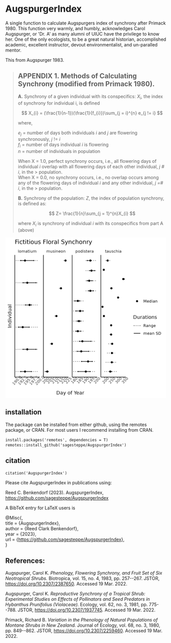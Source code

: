 # AugspurgerIndex

A single function to calculate Augspurgers index of synchrony after Primack 1980. This function very warmly, and humbly, acknowledges Carol Augspurger, or 'Dr. A' as many alumni of UIUC have the privilege to know her. One of the only ecologists, to be a great natural historian, accomplished academic, excellent instructor, devout environmentalist, and un-paralled mentor.

This from Augspurger 1983.

> ## APPENDIX 1. Methods of Calculating Synchrony (modified from Primack 1980).
>
> **A.** Synchrony of a given individual with its conspecifics: 
> $X_{i}$, the index of synchrony for individual i, is defined
>
> $$
> X_{i} = (\frac{1}{n-1})(\frac{1}{f_{i}})\sum_{j = i}^{n} e_{j != i}
> $$
>
> where,
>
> $e_{j}$ = number of days both individuals *i* and *j* are flowering synchronously, *j* != *i*\
> $f_{i}$ = number of days individual *i* is flowering\
> $n$ = number of individuals in population
>
> When X = 1.0, perfect synchrony occurs, i.e., all flowering days of individual *i* overlap with all flowering days of each other individual, *j \# i*, in the \> population.\
> When X = 0.0, no synchrony occurs, i.e., no overlap occurs among any of the flowering days of individual *i* and any other individual, *j =# i*, in the \> population.
>
> **B.** Synchrony of the population:
> $Z$, the index of population synchrony, is defined as:
>
> $$
> Z= \frac{1}{n}\sum_{j = 1}^{n}X_{i}
> $$
>
> where $X_{i}$ is synchrony of individual *i* with its conspecifics from part A (above)

![Retro Panel of Days with Overlapping Flowering](./man/figures/AugsPanel.png)


## installation

The package can be installed from either github, using the remotes package, or CRAN. For most users I recommend installing from CRAN. 

```
install.packages('remotes', dependencies = T)  
remotes::install_github('sagesteppe/AugspurgerIndex')  
```
## citation

```
citation('AugspurgerIndex')
```

Please cite AugspurgerIndex in publications using:  

  Reed C. Benkendorf (2023). AugspurgerIndex,  
  https://github.com/sagesteppe/AugspurgerIndex  

A BibTeX entry for LaTeX users is  

@Misc{,   
  title = {AugspurgerIndex},  
  author = {Reed Clark Benkendorf},  
  year = {2023},  
  url = {https://github.com/sagesteppe/AugspurgerIndex},  
}  

## References:

Augspurger, Carol K. *Phenology, Flowering Synchrony, and Fruit Set of Six Neotropical Shrubs.* Biotropica, vol. 15, no. 4, 1983, pp. 257--267. JSTOR, <https://doi.org/10.2307/2387650>. Accessed 19 Mar. 2022.

Augspurger, Carol K. *Reproductive Synchrony of a Tropical Shrub: Experimental Studies on Effects of Pollinators and Seed Predators in Hybanthus Prunifolius (Violaceae).* Ecology, vol. 62, no. 3, 1981, pp. 775--788. JSTOR, <https://doi.org/10.2307/1937745>. Accessed 19 Mar. 2022.

Primack, Richard B. *Variation in the Phenology of Natural Populations of Montane Shrubs in New Zealand.* Journal of Ecology, vol. 68, no. 3, 1980, pp. 849--862. JSTOR, <https://doi.org/10.2307/2259460>. Accessed 19 Mar. 2022.

